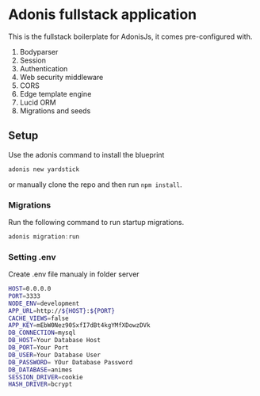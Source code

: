 # Adonis fullstack application

This is the fullstack boilerplate for AdonisJs, it comes pre-configured with.

1. Bodyparser
2. Session
3. Authentication
4. Web security middleware
5. CORS
6. Edge template engine
7. Lucid ORM
8. Migrations and seeds

## Setup

Use the adonis command to install the blueprint

```bash
adonis new yardstick
```

or manually clone the repo and then run `npm install`.


### Migrations

Run the following command to run startup migrations.

```js
adonis migration:run
```

### Setting .env 
Create .env file manualy in folder server
```bash
HOST=0.0.0.0
PORT=3333
NODE_ENV=development
APP_URL=http://${HOST}:${PORT}
CACHE_VIEWS=false
APP_KEY=mEbW0Nez90SxfI7dBt4kgYMfXDowzDVk
DB_CONNECTION=mysql
DB_HOST=Your Database Host
DB_PORT=Your Port
DB_USER=Your Database User
DB_PASSWORD= YOur Database Password
DB_DATABASE=animes
SESSION_DRIVER=cookie
HASH_DRIVER=bcrypt
```
